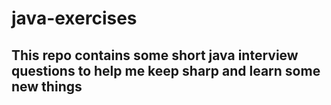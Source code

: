# java-exercises



## This repo contains some short java interview questions to help me keep sharp and learn some new things
